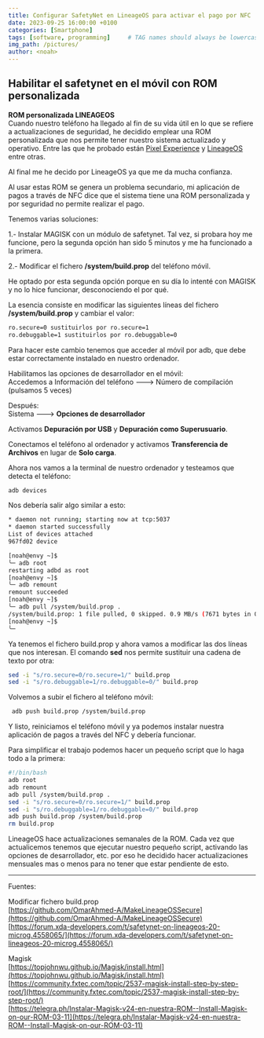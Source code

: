 ```yaml
---
title: Configurar SafetyNet en LineageOS para activar el pago por NFC
date: 2023-09-25 16:00:00 +0100
categories: [Smartphone]
tags: [software, programming]     # TAG names should always be lowercase
img_path: /pictures/
author: <noah>
---
```

## Habilitar el safetynet en el móvil con ROM personalizada

**ROM personalizada LINEAGEOS**  
Cuando nuestro teléfono ha llegado al fin de su vida útil en lo que se refiere a actualizaciones de seguridad, he decidido emplear una ROM personalizada que nos permite tener nuestro sistema actualizado y operativo. 
Entre las que he probado están [Pixel Experience](https://get.pixelexperience.org/) y [LineageOS](https://lineageos.org/) entre otras.

Al final me he decido por LineageOS ya que me da mucha confianza.

Al usar estas ROM se genera un problema secundario, mi aplicación de pagos a través de NFC dice que el sistema tiene una ROM personalizada y por seguridad no permite realizar el pago.

Tenemos varias soluciones:

1.- Instalar MAGISK con un módulo de safetynet. Tal vez, si probara hoy me funcione, pero la segunda opción han sido 5 minutos y me ha funcionado a la primera.

2.- Modificar el fichero  **/system/build.prop** del teléfono móvil.

He optado por esta segunda opción porque en su día lo intenté con MAGISK y no lo hice funcionar, desconociendo el por qué.

La esencia consiste en modificar las siguientes líneas del fichero **/system/build.prop** y cambiar el valor:

```bash
ro.secure=0 sustituirlos por ro.secure=1
ro.debuggable=1 sustituirlos por ro.debuggable=0
```

Para hacer este cambio tenemos que acceder al móvil por adb, que debe estar correctamente instalado en nuestro ordenador.  

Habilitamos las opciones de desarrollador en el móvil:  
Accedemos a Información del teléfono ---> Número de compilación (pulsamos 5 veces)

Después:  
Sistema ---> **Opciones de desarrollador**

Activamos **Depuración por USB** y **Depuración como Superusuario**.  

Conectamos el teléfono al ordenador y activamos **Transferencia de Archivos** en lugar de **Solo carga**.

Ahora nos vamos a la terminal de nuestro ordenador y testeamos que detecta el teléfono:

```bash
adb devices
```

Nos debería salir algo similar a esto:

```bash
* daemon not running; starting now at tcp:5037
* daemon started successfully
List of devices attached
967fd02	device
```
```bash
[noah@envy ~]$ 
╰─ adb root   
restarting adbd as root
[noah@envy ~]$ 
╰─ adb remount 
remount succeeded
[noah@envy ~]$ 
╰─ adb pull /system/build.prop .         
/system/build.prop: 1 file pulled, 0 skipped. 0.9 MB/s (7671 bytes in 0.008s)
[noah@envy ~]$ 
╰─ 
```
Ya tenemos el fichero build.prop y ahora vamos a modificar las dos líneas que nos interesan. El comando **sed** nos permite sustituir una cadena de texto por otra:

```bash
sed -i "s/ro.secure=0/ro.secure=1/" build.prop
sed -i "s/ro.debuggable=1/ro.debuggable=0/" build.prop
```
Volvemos a subir el fichero al teléfono móvil:
```bash
 adb push build.prop /system/build.prop
```

Y listo, reiniciamos el teléfono móvil y ya podemos instalar nuestra aplicación de pagos a través del NFC y debería funcionar.  

Para simplificar el trabajo podemos hacer un pequeño script que lo haga todo a la primera:

```bash
#!/bin/bash
adb root
adb remount
adb pull /system/build.prop .
sed -i "s/ro.secure=0/ro.secure=1/" build.prop
sed -i "s/ro.debuggable=1/ro.debuggable=0/" build.prop
adb push build.prop /system/build.prop
rm build.prop
```
LineageOS hace actualizaciones semanales de la ROM. Cada vez que actualicemos tenemos que ejecutar nuestro pequeño script, activando las opciones de desarrollador, etc. por eso he decidido hacer actualizaciones mensuales mas o menos para no tener que estar pendiente de esto.


***
Fuentes:  

Modificar fichero build.prop  
[https://github.com/OmarAhmed-A/MakeLineageOSSecure](https://github.com/OmarAhmed-A/MakeLineageOSSecure)  
[https://forum.xda-developers.com/t/safetynet-on-lineageos-20-microg.4558065/](https://forum.xda-developers.com/t/safetynet-on-lineageos-20-microg.4558065/)

Magisk  
[https://topjohnwu.github.io/Magisk/install.html](https://topjohnwu.github.io/Magisk/install.html)  
[https://community.fxtec.com/topic/2537-magisk-install-step-by-step-root/](https://community.fxtec.com/topic/2537-magisk-install-step-by-step-root/)  
[https://telegra.ph/Instalar-Magisk-v24-en-nuestra-ROM--Install-Magisk-on-our-ROM-03-11](https://telegra.ph/Instalar-Magisk-v24-en-nuestra-ROM--Install-Magisk-on-our-ROM-03-11)